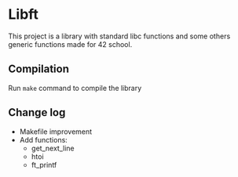 # Libft
This project is a library with standard libc functions and some others generic functions made for 42 school.

## Compilation
Run `make` command to compile the library

## Change log
- Makefile improvement
- Add functions:
  - get_next_line
  - htoi
  - ft_printf
